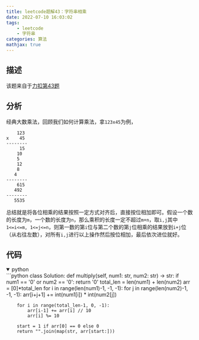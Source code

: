 ```yaml
---
title: leetcode题解43：字符串相乘
date: 2022-07-10 16:03:02
tags:
    - leetcode
    - 字符串
categories: 算法
mathjax: true
---
```


## 描述

该题来自于[力扣第43题](https://leetcode.cn/problems/multiply-strings/)
<!--more-->


## 分析
经典大数乘法，回顾我们如何计算乘法，拿`123x45`为例，
```
    123
x    45
--------
     15
    10
    5
    12
    8
   4
--------
    615
   492
--------
   5535
```

总结就是将各位相乘的结果按照一定方式对齐后，直接按位相加即可。假设一个数的长度为`m`，一个数的长度为`n`，那么乘积的长度一定不超过`m+n`，取`i,j`其中`1<=i<=m, 1<=j<=n`，则第一数的第`i`位与第二个数的第`j`位相乘的结果放到`i+j`位（从右往左数），对所有`i,j`进行以上操作然后按位相加，最后依次进位就好。

## 代码

<details open>
<summary>python</summary>
```python
class Solution:
    def multiply(self, num1: str, num2: str) -> str:
        if num1 == '0' or num2 == '0':
            return '0'
        total_len = len(num1) + len(num2)
        arr = [0]*total_len
        for i in range(len(num1)-1, -1, -1):
            for j in range(len(num2)-1, -1, -1):
                arr[i+j+1] += int(num1[i]) * int(num2[j])

        for i in range(total_len-1, 0, -1):
            arr[i-1] += arr[i] // 10
            arr[i] %= 10

        start = 1 if arr[0] == 0 else 0
        return "".join(map(str, arr[start:]))
```